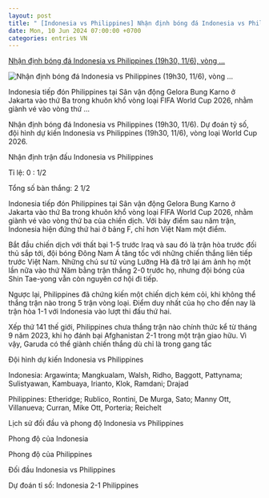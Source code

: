 ```yaml
---
layout: post
title: " [Indonesia vs Philippines] Nhận định bóng đá Indonesia vs Philippines (19h30, 11/6), vòng ..."
date: Mon, 10 Jun 2024 07:00:00 +0700
categories: entries VN
---
```

[Nhận định bóng đá Indonesia vs Philippines (19h30, 11/6), vòng ...](https://thethaovanhoa.vn/nhan-dinh-bong-da-indonesia-vs-philippines-19h30-11-6-vong-loai-world-cup-2026-20240610092751402.htm)

![Nhận định bóng đá Indonesia vs Philippines (19h30, 11/6), vòng ...](https://thethaovanhoa.mediacdn.vn/thumb_w/1200/372676912336973824/2024/6/10/9ebe5-17179358073678-1920-1717986168641107313567-30-0-1109-1920-crop-17179861747281307333971.jpg)

Indonesia tiếp đón Philippines tại Sân vận động Gelora Bung Karno ở Jakarta vào thứ Ba trong khuôn khổ vòng loại FIFA World Cup 2026, nhằm giành vé vào vòng thứ ...

Nhận định bóng đá Indonesia vs Philippines (19h30, 11/6). Dự đoán tỷ số, đội hình dự kiến Indonesia vs Philippines (19h30, 11/6), vòng loại World Cup 2026.

Nhận định trận đấu Indonesia vs Philippines

Tỉ lệ: 0 : 1/2

Tổng số bàn thắng: 2 1/2

Indonesia tiếp đón Philippines tại Sân vận động Gelora Bung Karno ở Jakarta vào thứ Ba trong khuôn khổ vòng loại FIFA World Cup 2026, nhằm giành vé vào vòng thứ ba của chiến dịch. Với bảy điểm sau năm trận, Indonesia hiện đứng thứ hai ở bảng F, chỉ hơn Việt Nam một điểm.

Bắt đầu chiến dịch với thất bại 1-5 trước Iraq và sau đó là trận hòa trước đối thủ sắp tới, đội bóng Đông Nam Á tăng tốc với những chiến thắng liên tiếp trước Việt Nam. Những chú sư tử vùng Lưỡng Hà đã trở lại ám ảnh họ một lần nữa vào thứ Năm bằng trận thắng 2-0 trước họ, nhưng đội bóng của Shin Tae-yong vẫn còn nguyên cơ hội đi tiếp.

Ngược lại, Philippines đã chứng kiến một chiến dịch kém cỏi, khi không thể thắng trận nào trong 5 trận vòng loại. Điểm duy nhất của họ cho đến nay là trận hòa 1-1 với Indonesia vào lượt thi đấu thứ hai.

Xếp thứ 141 thế giới, Philippines chưa thắng trận nào chính thức kể từ tháng 9 năm 2023, khi họ đánh bại Afghanistan 2-1 trong một trận giao hữu. Vì vậy, Garuda có thể giành chiến thắng dù chỉ là trong gang tấc

Đội hình dự kiến Indonesia vs Philippines

Indonesia: Argawinta; Mangkualam, Walsh, Ridho, Baggott, Pattynama; Sulistyawan, Kambuaya, Irianto, Klok, Ramdani; Drajad

Philippines: Etheridge; Rublico, Rontini, De Murga, Sato; Manny Ott, Villanueva; Curran, Mike Ott, Porteria; Reichelt

Lịch sử đối đầu và phong độ Indonesia vs Philippines

Phong độ của Indonesia

Phong độ của Philippines

Đối đầu Indonesia vs Philippines

Dự đoán tỉ số: Indonesia 2-1 Philippines

